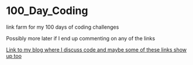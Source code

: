 # 100_Day_Coding
link farm for my 100 days of coding challenges

Possibly more later if I end up commenting on any of the links

[Link to my blog where I discuss code and maybe some of these links show up too](https://abortretryignorefailblog.wordpress.com/)
